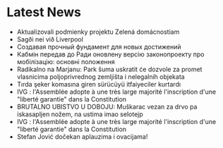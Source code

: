 # Latest News
-  Aktualizovali podmienky projektu Zelená domácnostiam
-  Sagði nei við Liverpool
-  Создавая прочный фундамент для новых достижений
-  Кабмін передав до Ради оновлену версію законопроекту про мобілізацію: основні положення
-  Radikalno na Marjanu: Park šuma uskratit će dozvole za promet vlasnicima poljoprivrednog zemljišta i nelegalnih objekata
-  Tırda şeker komasına giren sürücüyü itfaiyeciler kurtardı
-  IVG : l'Assemblée adopte à une très large majorité l'inscription d'une "liberté garantie" dans la Constitution
-  BRUTALNO UBISTVO U DOBOJU: Muškarac vezan za drvo pa iskasapljen nožem, na ustima imao selotejp
-  IVG : l'Assemblée adopte à une très large majorité l'inscription d'une "liberté garantie" dans la Constitution
-  Stefan Jović dočekan aplauzima i ovacijama!
